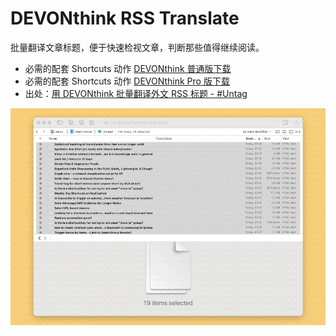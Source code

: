 # DEVONthink RSS Translate

批量翻译文章标题，便于快速检视文章，判断那些值得继续阅读。

- 必需的配套 Shortcuts 动作 [DEVONthink 普通版下载](https://www.icloud.com/shortcuts/0b0ef5e8291d4996a92174e261c22dcd)
- 必需的配套 Shortcuts 动作 [DEVONthink Pro 版下载](https://www.icloud.com/shortcuts/4745bfcd8f0b464c8e1b1d542e113a11)
- 出处：[用 DEVONthink 批量翻译外文 RSS 标题 - #Untag](https://utgd.net/article/8406)

![title](img.gif)
